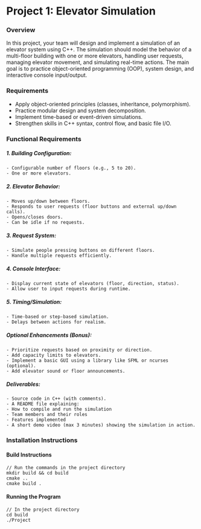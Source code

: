 # Project 1: Elevator Simulation

### Overview

In this project, your team will design and implement a simulation of an elevator system using C++. 
The simulation should model the behavior of a multi-floor building with one or more elevators, handling 
user requests, managing elevator movement, and simulating real-time actions. The main goal is to 
practice object-oriented programming (OOP), system design, and interactive console input/output.

### Requirements

- Apply object-oriented principles (classes, inheritance, polymorphism).
- Practice modular design and system decomposition.
- Implement time-based or event-driven simulations.
- Strengthen skills in C++ syntax, control flow, and basic file I/O.

### Functional Requirements

##### 1. Building Configuration:

    - Configurable number of floors (e.g., 5 to 20).
    - One or more elevators.

##### 2. Elevator Behavior:

    - Moves up/down between floors.
    - Responds to user requests (floor buttons and external up/down calls).
    - Opens/closes doors.
    - Can be idle if no requests.

##### 3. Request System:

    - Simulate people pressing buttons on different floors.
    - Handle multiple requests efficiently.

##### 4. Console Interface:

    - Display current state of elevators (floor, direction, status).
    - Allow user to input requests during runtime.

##### 5. Timing/Simulation:

    - Time-based or step-based simulation.
    - Delays between actions for realism.

##### Optional Enhancements (Bonus):

    - Prioritize requests based on proximity or direction.
    - Add capacity limits to elevators.
    - Implement a basic GUI using a library like SFML or ncurses (optional).
    - Add elevator sound or floor announcements.

##### Deliverables:

    - Source code in C++ (with comments).
    - A README file explaining:
    - How to compile and run the simulation
    - Team members and their roles
    - Features implemented
    - A short demo video (max 3 minutes) showing the simulation in action.

### Installation Instructions

#### Build Instructions

```
// Run the commands in the project directory
mkdir build && cd build
cmake ..
cmake build .

```

#### Running the Program

```
// In the project directory
cd build
./Project

```

